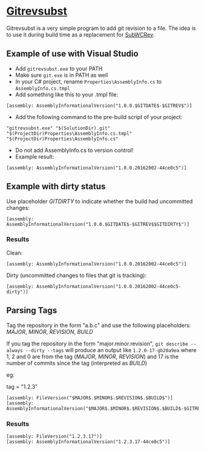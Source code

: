 # [Gitrevsubst](http://github.com/desaster/gitrevsubst)

Gitrevsubst is a very simple program to add git revision to a file. The idea is to use it during build time as a replacement for [SubWCRev](https://tortoisesvn.net/docs/release/TortoiseSVN_en/tsvn-subwcrev.html).

## Example of use with Visual Studio

* Add `gitrevsubst.exe` to your PATH
* Make sure `git.exe` is in PATH as well
* In your C# project, rename `Properties\AssemblyInfo.cs` to `AssemblyInfo.cs.tmpl`
* Add something like this to your .tmpl file:
```
[assembly: AssemblyInformationalVersion("1.0.0.$GITDATE$-$GITREV$")]
```
* Add the following command to the pre-build script of your project:
```
"gitrevsubst.exe" "$(SolutionDir).git" "$(ProjectDir)Properties\AssemblyInfo.cs.tmpl" "$(ProjectDir)Properties\AssemblyInfo.cs"
```
* Do not add AssemblyInfo.cs to version control!
* Example result:
```
[assembly: AssemblyInformationalVersion("1.0.0.20162002-44ce0c5")]
```

## Example with dirty status

Use placeholder $GITDIRTY$ to indicate whether the build had uncommitted changes:
```
[assembly: AssemblyInformationalVersion("1.0.0.$GITDATE$-$GITREV$$GITDIRTY$")]
```

### Results
Clean:
```
[assembly: AssemblyInformationalVersion("1.0.0.20162002-44ce0c5")]
```

Dirty (uncommitted changes to files that git is tracking):
```
[assembly: AssemblyInformationalVersion("1.0.0.20162002-44ce0c5-dirty")]
```

## Parsing Tags

Tag the repository in the form "a.b.c" and use the following placeholders: $MAJOR$, $MINOR$, $REVISION$, $BUILD$

If you tag the repository in the form "major.minor.revision", `git describe --always --dirty --tags` will produce an output like `1.2.0-17-gb20a9ea` where 1, 2 and 0 are from the tag ($MAJOR$, $MINOR$, $REVISION$) and 17 is the number of commits since the tag (interpreted as $BUILD$)

eg:

tag = "1.2.3"

```
[assembly: FileVersion("$MAJOR$.$MINOR$.$REVISION$.$BUILD$")]
[assembly: AssemblyInformationalVersion("$MAJOR$.$MINOR$.$REVISION$.$BUILD$-$GITREV$")]
```

### Results
```
[assembly: FileVersion("1.2.3.17")]
[assembly: AssemblyInformationalVersion("1.2.3.17-44ce0c5")]
```
